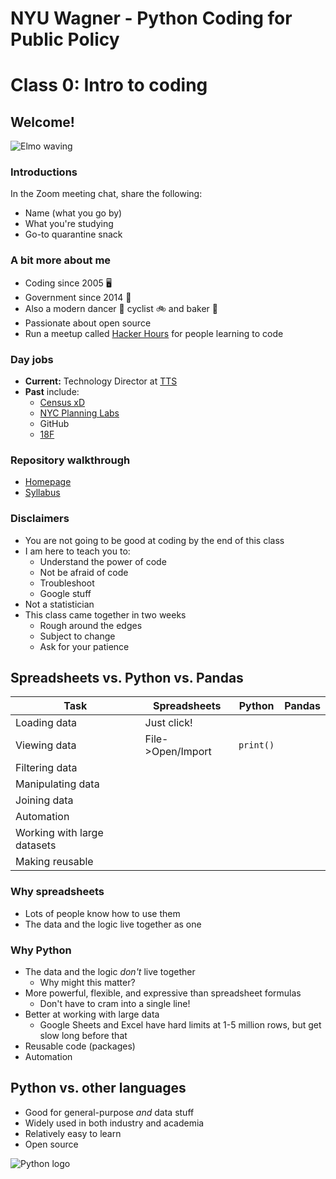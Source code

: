# **NYU Wagner - Python Coding for Public Policy**

# Class 0: Intro to coding

## Welcome!

![Elmo waving](https://media.giphy.com/media/LPgFwCQg4HQBvPihcn/source.gif)

### Introductions

In the Zoom meeting chat, share the following:

- Name (what you go by)
- What you're studying
- Go-to quarantine snack

### A bit more about me

- Coding since 2005 🖥
- Government since 2014 🦅
- Also a modern dancer 💃 cyclist 🚲 and baker 🍞
- Passionate about open source
- Run a meetup called [Hacker Hours](https://hackerhours.org/) for people learning to code

### Day jobs

- **Current:** Technology Director at [TTS](https://www.gsa.gov/about-us/organization/federal-acquisition-service/technology-transformation-services)
- **Past** include:
  - [Census xD](https://www.xd.gov/)
  - [NYC Planning Labs](https://labs.planning.nyc.gov/)
  - GitHub
  - [18F](https://18f.gsa.gov)

### Repository walkthrough

- [Homepage](https://github.com/afeld/nyu-python-public-policy)
- [Syllabus](https://github.com/afeld/nyu-python-public-policy/blob/master/syllabus.md#readme)

### Disclaimers

- You are not going to be good at coding by the end of this class
- I am here to teach you to:
  - Understand the power of code
  - Not be afraid of code
  - Troubleshoot
  - Google stuff
- Not a statistician
- This class came together in two weeks
  - Rough around the edges
  - Subject to change
  - Ask for your patience

## Spreadsheets vs. Python vs. Pandas

| Task                        | Spreadsheets      | Python               | Pandas |
| --------------------------- | ----------------- | -------------------- | ------ |
| Loading data                | Just click!       |                      |
| Viewing data                | File->Open/Import | <code>print()</code> |
| Filtering data              |                   |                      |
| Manipulating data           |                   |                      |
| Joining data                |                   |                      |
| Automation                  |                   |                      |
| Working with large datasets |                   |                      |
| Making reusable             |                   |                      |

### Why spreadsheets

- Lots of people know how to use them
- The data and the logic live together as one

### Why Python

- The data and the logic _don't_ live together
  - Why might this matter?
- More powerful, flexible, and expressive than spreadsheet formulas
  - Don't have to cram into a single line!
- Better at working with large data
  - Google Sheets and Excel have hard limits at 1-5 million rows, but get slow long before that
- Reusable code (packages)
- Automation

## Python vs. other languages

- Good for general-purpose _and_ data stuff
- Widely used in both industry and academia
- Relatively easy to learn
- Open source

![Python logo](https://upload.wikimedia.org/wikipedia/commons/thumb/c/c3/Python-logo-notext.svg/110px-Python-logo-notext.svg.png)
